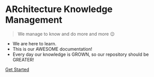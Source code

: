 # ARchitecture Knowledge Management

> We manage to know and do more and more :wink:

- We are here to learn.
- This is our AWESOME documentation!
- Every day our knowledge is GROWN, so our repository should be GREATER!

[Get Started](#start)